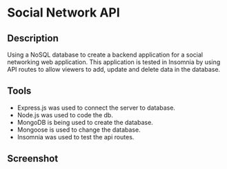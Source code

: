 # Social Network API

## Description
Using a NoSQL database to create a backend application for a social networking web application. This application is tested in Insomnia by using API routes to allow viewers to add, update and delete data in the database. 

## Tools
+ Express.js was used to connect the server to database. <br> 
+ Node.js was used to code the db. <br>
+ MongoDB is being used to create the database. <br>
+ Mongoose is used to change the database. <br>
+ Insomnia was used to test the api routes. <br>

## Screenshot